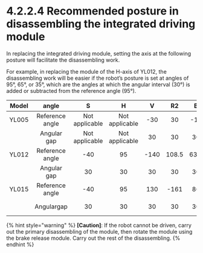 # 4.2.2.4 Recommended posture in disassembling the integrated driving module

In replacing the integrated driving module, setting the axis at the following posture will facilitate the disassembling work.

For example, in replacing the module of the H-axis of YL012, the disassembling work will be easier if the robot’s posture is set at angles of 95°, 65°, or 35°, which are the angles at which the angular interval (30°) is added or subtracted from the reference angle (95°).



| **Model** |    **angle**    |      **S**     |      **H**     | **V** | **R2** | **B** |     **R1**     |
| :-------: | :-------------: | :------------: | :------------: | :---: | :----: | :---: | :------------: |
|   YL005   | Reference angle | Not applicable | Not applicable |  -30  |   30   |  -15  | Not applicable |
|           |   Angular gap   | Not applicable | Not applicable |   30  |   30   |   30  | Not applicable |
|   YL012   | Reference angle |       -40      |       95       |  -140 |  108.5 |  63.5 | Not applicable |
|           |   Angular gap   |       30       |       30       |   30  |   30   |   30  | Not applicable |
|   YL015   | Reference angle |       -40      |       95       |  130  |  -161  |   86  | Not applicable |
|           |    Angulargap   |       30       |       30       |   30  |   30   |   30  | Not applicable |

{% hint style="warning" %}
**\[Caution]**: If the robot cannot be driven, carry out the primary disassembling of the module, then rotate the module using the brake release module. Carry out the rest of the disassembling. 
{% endhint %}
